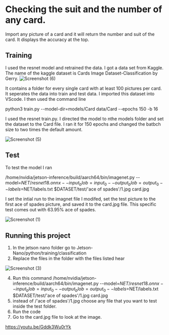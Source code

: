 # Checking the suit and the number of any card.

Import any picture of a card and it will return the number and suit of the card. It displays the accuracy at the top.


## Training

I used the resnet model and retrained the data. I got a data set from Kaggle. The name of the kaggle dataset is Cards Image Dataset-Classification by Gerry. 
![Screenshot (6)](https://github.com/navypenguin/CardsCheck/assets/112725885/4f73e436-8e46-480a-ad11-190649b896b3)

It contains a folder for every single card with at least 100 pictures per card. It seperates the data into train and test data. I imported this dataset into VScode. I then used the command line 

python3 train.py --model-dir=models/Card data/Card --epochs 150 -b 16

I used the resnet train.py. I directed the model to nthe models folder and set the dataset to the Card file. I ran it for 150 epochs and changed the batbch size to two times the default amount. 

![Screenshot (5)](https://github.com/navypenguin/CardsCheck/assets/112725885/982aaf51-73ce-4d52-9e37-17af2460a085)

## Test

To test the model I ran

/home/nvidia/jetson-inference/build/aarch64/bin/imagenet.py --model=$NET/resnet18.onnx --input_blob=input_0 --output_blob=output_0 --labels=$NET/labels.txt $DATASET/test/'ace of spades'/1.jpg card.jpg 

I set the intial run to the imagnet file I modifed, set the test picture to the first ace of spades picture, and saved it to the card.jpg file. This specific test comes out with 63.95% ace of spades.

![Screenshot (1)](https://github.com/navypenguin/CardsCheck/assets/112725885/6208a0a0-6930-41ba-b9a0-5caf1bc25c23)


## Running this project

1. In the jetson nano folder go to Jetson-Nano/python/training/classification
2. Replace the files in the folder with the files listed hear

 ![Screenshot (3)](https://github.com/navypenguin/CardsCheck/assets/112725885/0e4b6cd1-56fc-4e04-a7b4-660dec92b083)
 
4. Run this command
/home/nvidia/jetson-inference/build/aarch64/bin/imagenet.py --model=$NET/resnet18.onnx --input_blob=input_0 --output_blob=output_0 --labels=$NET/labels.txt $DATASET/test/'ace of spades'/1.jpg card.jpg 
5. instead of /'ace of spades'/1.jpg choose any file that you want to test inside the test folder.
6. Run the code
7. Go to the card.jpg file to look at the image.

https://youtu.be/Gddk3Wu0rYk

